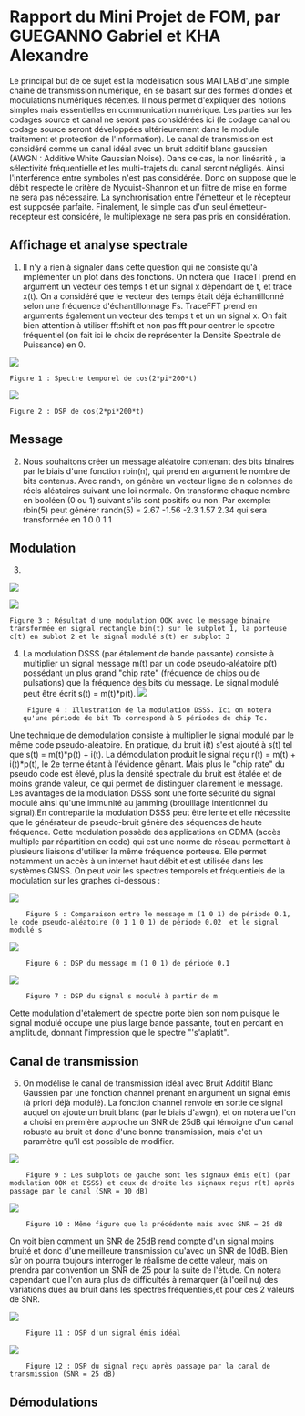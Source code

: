 # Rapport du Mini Projet de FOM, par GUEGANNO Gabriel et KHA Alexandre

Le principal but de ce sujet est la modélisation sous MATLAB d'une simple chaîne de transmission numérique, en se basant sur des formes d'ondes et modulations numériques récentes. 
Il nous permet d'expliquer des notions simples mais essentielles en communication numérique. Les parties sur les codages source et canal ne seront pas considérées ici (le codage canal ou codage source seront développées ultérieurement dans le module traitement et protection de l'information).
Le canal de transmission est considéré comme un canal idéal avec un bruit additif blanc gaussien (AWGN : Additive White Gaussian Noise). Dans ce cas, la non linéarité , la sélectivité fréquentielle et les multi-trajets du canal seront négligés. Ainsi l'interférence entre symboles n'est pas considérée. Donc on suppose que le débit respecte le critère de Nyquist-Shannon et un filtre de mise en forme ne sera pas nécessaire.
La synchronisation entre l'émetteur et le récepteur est supposée parfaite. Finalement, le simple cas d'un seul émetteur-récepteur est considéré, le multiplexage ne sera pas pris en considération.

## Affichage et analyse spectrale
1. Il n'y a rien à signaler dans cette question qui ne consiste qu'à implémenter un plot dans des fonctions.
On notera que TraceTI prend en argument un vecteur des temps t et un signal x dépendant de t, et trace x(t). On a considéré que le vecteur des temps était déjà échantillonné selon une fréquence d'échantillonnage Fs.
TraceFFT prend en arguments également un vecteur des temps t et un  un signal x. On fait bien attention à utiliser fftshift et non pas fft pour centrer le spectre fréquentiel (on fait ici le choix de représenter la Densité Spectrale de Puissance) en 0.

![](Graphes/Q1_Spectre_tempo.png)

    Figure 1 : Spectre temporel de cos(2*pi*200*t)

![](Graphes/Q1_Spectre_freq.png)

    Figure 2 : DSP de cos(2*pi*200*t)
    
## Message
2. Nous souhaitons créer un message aléatoire contenant des bits binaires par le biais d'une fonction rbin(n), qui prend en argument le nombre de bits contenus. Avec randn, on génère un vecteur ligne de n colonnes de réels aléatoires suivant une loi normale. On transforme chaque nombre en booléen (0 ou 1) suivant s'ils sont positifs ou non. Par exemple:
rbin(5) peut générer randn(5) =  2.67 -1.56 -2.3 1.57  2.34  qui sera transformée en  1 0 0 1 1

## Modulation
3. 
 
![](Graphes/Q3_Modulation_OOK.png)

![](Graphes/Q3_Signal_OOK.png)

    Figure 3 : Résultat d'une modulation OOK avec le message binaire transformée en signal rectangle bin(t) sur le subplot 1, la porteuse c(t) en sublot 2 et le signal modulé s(t) en subplot 3


4. La modulation DSSS (par étalement de bande passante) consiste à multiplier un signal message m(t) par un code pseudo-aléatoire p(t) possédant un plus grand "chip rate" (fréquence de chips ou de pulsations) que la fréquence des bits du message. Le signal modulé peut être écrit s(t) = m(t)*p(t).
![](Graphes/Q4_Modulation_DSSS.jpg)

        Figure 4 : Illustration de la modulation DSSS. Ici on notera qu'une période de bit Tb correspond à 5 périodes de chip Tc. 
        
Une technique de démodulation consiste à multiplier le signal modulé par le même code pseudo-aléatoire. En pratique, du bruit i(t) s'est ajouté à s(t) tel que s(t) = m(t)*p(t) + i(t).
La démodulation produit le signal reçu r(t) = m(t) + i(t)*p(t), le 2e terme étant à l'évidence gênant. Mais plus le "chip rate" du pseudo code est élevé, plus la densité spectrale du bruit est étalée et de moins grande valeur, ce qui permet de distinguer clairement le message.
Les avantages de la modulation DSSS sont une forte sécurité du signal modulé ainsi qu'une immunité au jamming (brouillage intentionnel du signal).En contrepartie la modulation DSSS peut être lente et elle nécessite que le générateur de pseudo-bruit génère des séquences de haute fréquence. 
Cette modulation possède des applications en CDMA (accès multiple par répartition en code) qui est une norme de réseau permettant à plusieurs liaisons d'utiliser la même fréquence porteuse. Elle permet notamment un accès à un internet haut débit et est utilisée dans les systèmes GNSS.
On peut voir les spectres temporels et fréquentiels de la modulation sur les graphes ci-dessous :

![](Graphes/Q4_DSSS.png)

        Figure 5 : Comparaison entre le message m (1 0 1) de période 0.1, le code pseudo-aléatoire (0 1 1 0 1) de période 0.02  et le signal modulé s
        
![](Graphes/Q4_Spectre_freq_m.png)

        Figure 6 : DSP du message m (1 0 1) de période 0.1
        
![](Graphes/Q4_Spectre_freq_s.png)

        Figure 7 : DSP du signal s modulé à partir de m
        
 Cette modulation d'étalement de spectre porte bien son nom puisque le signal modulé occupe une plus large bande passante, tout en perdant en amplitude, donnant l'impression que le spectre "'s'aplatit".
 
 ## Canal de transmission
 
 5. On modélise le canal de transmission idéal avec Bruit Additif Blanc Gaussien par une fonction channel prenant en argument un signal émis (à priori déjà modulé).
 La fonction channel renvoie en sortie ce signal auquel on ajoute un bruit blanc (par le biais d'awgn), et on notera ue l'on a choisi en première approche un SNR de 25dB qui témoigne d'un canal robuste au bruit et donc d'une bonne transmission, mais c'et un paramètre qu'il est possible de modifier.
 
 ![](Graphes/Q5_temporel_bad.png)
 
        Figure 9 : Les subplots de gauche sont les signaux émis e(t) (par modulation OOK et DSSS) et ceux de droite les signaux reçus r(t) après passage par le canal (SNR = 10 dB)
        
![](Graphes/Q5_temporel.png)

        Figure 10 : Même figure que la précédente mais avec SNR = 25 dB
        
 On voit bien comment un SNR de 25dB rend compte d'un signal moins bruité et donc d'une meilleure transmission qu'avec un SNR de 10dB. Bien sûr on pourra toujours interroger le réalisme de cette valeur, mais on prendra par convention un SNR de 25 pour la suite de l'étude.
 On notera cependant que l'on aura plus de difficultés à remarquer (à l'oeil nu) des variations dues au bruit dans les spectres fréquentiels,et pour ces 2 valeurs de SNR.
 
 ![](Graphes/Q5_freq_ideal.png)
 
        Figure 11 : DSP d'un signal émis idéal
 
 ![](Graphes/Q5_freq_awgn.png)
 
        Figure 12 : DSP du signal reçu après passage par la canal de transmission (SNR = 25 dB)

## Démodulations



